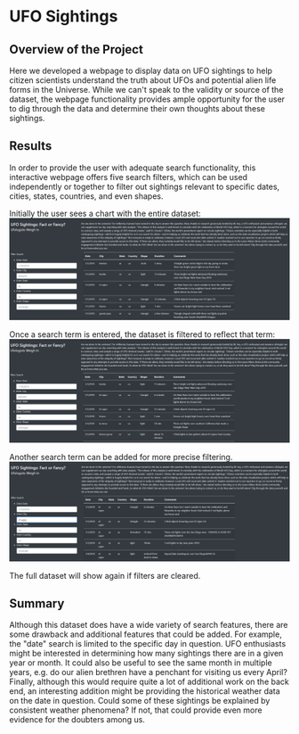 # UFO Sightings

## Overview of the Project 

Here we developed a webpage to display data on UFO sightings to help citizen scientists understand the truth about UFOs and potential alien life forms in the Universe. While we can't speak to the validity or source of the dataset, the webpage functionality provides ample opportunity for the user to dig through the data and determine their own thoughts about these sightings.

## Results

In order to provide the user with adequate search functionality, this interactive webpage offers five search filters, which can be used independently or together to filter out sightings relevant to specific dates, cities, states, countries, and even shapes.

Initially the user sees a chart with the entire dataset:
![image1](https://github.com/sophiehearn/UFO/blob/main/static/images/img1.png?raw=true)

Once a search term is entered, the dataset is filtered to reflect that term:
![image2](https://github.com/sophiehearn/UFO/blob/main/static/images/img2.png?raw=true)

Another search term can be added for more precise filtering. 
![image3](https://github.com/sophiehearn/UFO/blob/main/static/images/img3.png?raw=true)

The full dataset will show again if filters are cleared. 

## Summary 

Although this dataset does have a wide variety of search features, there are some drawback and additional features that could be added. For example, the "date" search is limited to the specific day in question. UFO enthusiasts might be interested in determining how many sightings there are in a given year or month. It could also be useful to see the same month in multiple years, e.g. do our alien brethren have a penchant for visiting us every April? Finally, although this would require quite a lot of additional work on the back end, an interesting addition might be providing the historical weather data on the date in question. Could some of these sightings be explained by consistent weather phenomena? If not, that could provide even more evidence for the doubters among us.